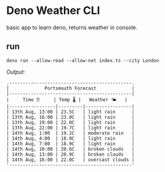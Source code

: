 # Deno Weather CLI

basic app to learn deno, returns weather in console.

## run

`deno run --allow-read --allow-net index.ts --city London`

*Output:*

```
.---------------------------------------------.
|             Portsmouth Forecast             |
|---------------------------------------------|
|     Time ⏰     | Temp 🌡 |   Weather 🌤   |
|-----------------|---------|-----------------|
| 13th Aug, 13:00 | 23.5C   | light rain      |
| 13th Aug, 16:00 | 23.0C   | light rain      |
| 13th Aug, 19:00 | 22.0C   | light rain      |
| 13th Aug, 22:00 | 19.7C   | light rain      |
| 14th Aug, 1:00  | 19.2C   | moderate rain   |
| 14th Aug, 4:00  | 18.9C   | light rain      |
| 14th Aug, 7:00  | 18.9C   | light rain      |
| 14th Aug, 10:00 | 20.6C   | broken clouds   |
| 14th Aug, 13:00 | 20.9C   | broken clouds   |
| 14th Aug, 16:00 | 22.0C   | overcast clouds |
'---------------------------------------------'
```
